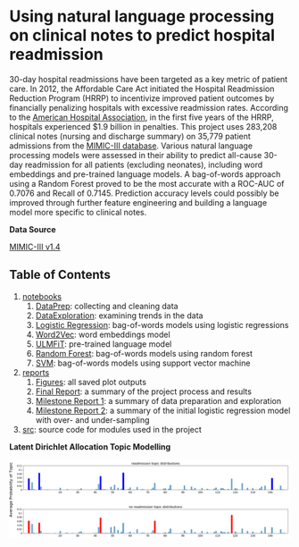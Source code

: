 # Using natural language processing on clinical notes to predict hospital readmission

30-day hospital readmissions have been targeted as a key metric of patient care. In 2012, the Affordable Care Act initiated the Hospital Readmission Reduction Program (HRRP) to incentivize improved patient outcomes by financially penalizing hospitals with excessive readmission rates. According to the [American Hospital Association](https://www.aha.org/other-resources/2016-01-18-aha-fact-sheet-hospital-readmissions-reduction-program), in the first five years of the HRRP, hospitals experienced $1.9 billion in penalties. This project uses 283,208 clinical notes (nursing and discharge summary) on 35,779 patient admissions from the [MIMIC-III database](https://mimic.physionet.org). Various natural language processing models were assessed in their ability to predict all-cause 30-day readmission for all patients (excluding neonates), including word embeddings and pre-trained language models. A bag-of-words approach using a Random Forest proved to be the most accurate with a ROC-AUC of 0.7076 and Recall of 0.7145. Prediction accuracy levels could possibly be improved through further feature engineering and building a language model more specific to clinical notes.

**Data Source**

[MIMIC-III v1.4](https://mimic.physionet.org/)

Table of Contents
------------

1. [notebooks](notebooks)
   1. [DataPrep](notebooks/0.1-TheeChris-DataPrep.ipynb): collecting and cleaning data
   2. [DataExploration](notebooks/1.1-TheeChris-DataExploration.ipynb): examining trends in the data
   3. [Logistic Regression](notebooks/2.1-TheeChris-ModelLogisticReg.ipynb): bag-of-words models using logistic regressions
   4. [Word2Vec](notebooks/2.2_TheeChris_ModelWord2Vec.ipynb): word embeddings model
   5. [ULMFiT](notebooks/2.3_TheeChris_ModelULMFiT.ipynb): pre-trained language model
   6. [Random Forest](notebooks/2.4_TheeChris_ModelRandomForest.ipynb): bag-of-words models using random forest
   7. [SVM](notebooks/2.5_TheeChris_ModelSVM.ipynb): bag-of-words models using support vector machine
2. [reports](reports)
   1. [Figures](reports/figures): all saved plot outputs 
   2. [Final Report](reports/Capstone_2_Report.pdf): a summary of the project process and results
   3. [Milestone Report 1](reports/Capstone2_Milestone_Report.pdf): a summary of data preparation and exploration
   4. [Milestone Report 2](reports/Capstone2_Milestone_Report_2.pdf): a summary of the initial logistic regression model with over- and under-sampling
3. [src](src): source code for modules used in the project



**Latent Dirichlet Allocation Topic Modelling**

![LDA Topics](reports\figures\lda_topic_distro.png)